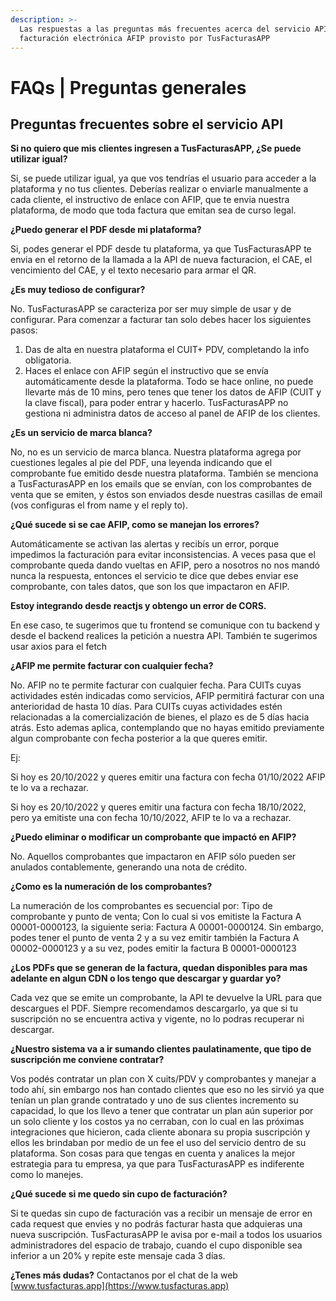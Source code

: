 ```yaml
---
description: >-
  Las respuestas a las preguntas más frecuentes acerca del servicio API de
  facturación electrónica AFIP provisto por TusFacturasAPP
---
```


# FAQs | Preguntas generales

## Preguntas frecuentes sobre el servicio API

**Si no quiero que mis clientes ingresen a TusFacturasAPP, ¿Se puede utilizar igual?**

Si, se puede utilizar igual, ya que vos tendrías el usuario para acceder a la plataforma y no tus clientes. Deberías realizar o enviarle manualmente a cada cliente, el instructivo de enlace con AFIP, que te envia nuestra plataforma, de modo que toda factura que emitan sea de curso legal.

**¿Puedo generar el PDF desde mi plataforma?**

Si, podes generar el PDF desde tu plataforma, ya que TusFacturasAPP te envia en el retorno de la llamada a la API de nueva facturacion, el CAE, el vencimiento del CAE, y el texto necesario para armar el QR.

**¿Es muy tedioso de configurar?**

No. TusFacturasAPP se caracteriza por ser muy simple de usar y de configurar. Para comenzar a facturar tan solo debes hacer los siguientes pasos:

1. Das de alta en nuestra plataforma el CUIT+ PDV, completando la info obligatoria.
2. Haces el enlace con AFIP según el instructivo que se envía automáticamente desde la plataforma. Todo se hace online, no puede llevarte más de 10 mins, pero tenes que tener los datos de AFIP (CUIT y la clave fiscal), para poder entrar y hacerlo. TusFacturasAPP no gestiona ni administra datos de acceso al panel de AFIP de los clientes.

**¿Es un servicio de marca blanca?**

No, no es un servicio de marca blanca. Nuestra plataforma agrega por cuestiones legales al pie del PDF, una leyenda indicando que el comprobante fue emitido desde nuestra plataforma. También se menciona a TusFacturasAPP en los emails que se envían, con los comprobantes de venta que se emiten, y éstos son enviados desde nuestras casillas de email (vos configuras el from name y el reply to).

**¿Qué sucede si se cae AFIP, como se manejan los errores?**

Automáticamente se activan las alertas y recibís un error, porque impedimos la facturación para evitar inconsistencias. A veces pasa que el comprobante queda dando vueltas en AFIP, pero a nosotros no nos mandó nunca la respuesta, entonces el servicio te dice que debes enviar ese comprobante, con tales datos, que son los que impactaron en AFIP.

**Estoy integrando desde reactjs y obtengo un error de CORS.**

En ese caso, te sugerimos que tu frontend se comunique con tu backend y desde el backend realices la petición a nuestra API. También te sugerimos usar axios para el fetch

**¿AFIP me permite facturar con cualquier fecha?**

No. AFIP no te permite facturar con cualquier fecha.  Para CUITs cuyas actividades estén indicadas como  servicios, AFIP permitirá facturar con una anterioridad de hasta 10 días. Para CUITs cuyas actividades estén relacionadas a la comercialización de bienes, el plazo es de 5 días hacia atrás. Esto ademas aplica, contemplando que no hayas emitido previamente algun comprobante con fecha posterior a la que queres emitir.

Ej:&#x20;

Si  hoy es 20/10/2022 y queres emitir una factura con fecha 01/10/2022 AFIP te lo va a rechazar.

Si  hoy es 20/10/2022 y queres emitir una factura con fecha 18/10/2022, pero ya emitiste una con fecha 10/10/2022, AFIP te lo va a rechazar.

**¿Puedo eliminar o modificar un comprobante que impactó en AFIP?**

No. Aquellos comprobantes que impactaron en AFIP sólo pueden ser anulados contablemente, generando una nota de crédito.

**¿Como es la numeración de los comprobantes?**

La numeración de los comprobantes es secuencial por: Tipo de comprobante y punto de venta; Con lo cual si vos emitiste la Factura A 00001-0000123, la siguiente seria: Factura A 00001-0000124. Sin embargo, podes tener el punto de venta 2 y a su vez emitir también la Factura A 00002-0000123 y a su vez, podes emitir la factura B 00001-0000123

**¿Los PDFs que se generan de la factura, quedan disponibles para mas adelante en algun CDN o los tengo que descargar y guardar yo?**

Cada vez que se emite un comprobante, la API te devuelve la URL para que descargues el PDF. Siempre recomendamos descargarlo, ya que si tu suscripción no se encuentra activa y vigente, no lo podras recuperar ni descargar.

**¿Nuestro sistema va a ir sumando clientes paulatinamente, que tipo de suscripción me conviene contratar?**&#x20;

Vos podés contratar un plan con X cuits/PDV y comprobantes y manejar a todo ahí, sin embargo nos han contado clientes que eso no les sirvió ya que tenían un plan grande contratado y uno de sus clientes incremento su capacidad, lo que los llevo a tener que contratar un plan aún superior por un solo cliente y los costos ya no cerraban, con lo cual en las próximas integraciones que hicieron, cada cliente abonara su propia suscripción y ellos les brindaban por medio de un fee el uso del servicio dentro de su plataforma. Son cosas para que tengas en cuenta y analices la mejor estrategia para tu empresa, ya que para TusFacturasAPP es indiferente como lo manejes.



**¿Qué sucede si me quedo sin cupo de facturación?**

Si te quedas sin cupo de facturación vas a recibir un mensaje de error en cada request que envies y no podrás facturar hasta que adquieras una nueva suscripción. TusFacturasAPP le avisa por e-mail a todos los usuarios administradores del espacio de trabajo, cuando el cupo disponible sea inferior a un 20% y repite este mensaje cada 3 días.



**¿Tenes más dudas?** Contactanos por el chat de la web [www.tusfacturas.app](https://www.tusfacturas.app)


